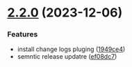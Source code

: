 # [2.2.0](https://github.com/victor-zeusAgro/test-versions/compare/v2.1.0...v2.2.0) (2023-12-06)


### Features

* install change logs pluging ([1949ce4](https://github.com/victor-zeusAgro/test-versions/commit/1949ce4fa450a10ef9ae0b76eb7132314c0e46a5))
* semntic release updatre ([ef08dc7](https://github.com/victor-zeusAgro/test-versions/commit/ef08dc733221f84f33759a2bf0d4b7903babd5cf))
